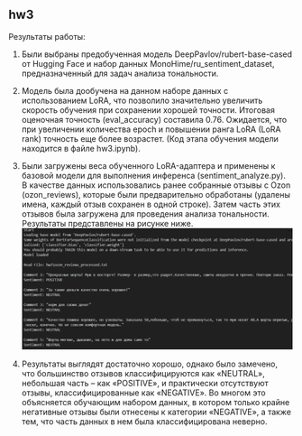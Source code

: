 ## hw3

Результаты работы: 

1. Были выбраны предобученная модель DeepPavlov/rubert-base-cased от Hugging Face и набор данных MonoHime/ru_sentiment_dataset, предназначенный для задач анализа тональности.
   
2. Модель была дообучена на данном наборе данных с использованием LoRA, что позволило значительно увеличить скорость обучения при сохранении хорошей точности. Итоговая оценочная точность (eval_accuracy) составила 0.76. Ожидается, что при увеличении количества epoch и повышении ранга LoRA (LoRA rank) точность еще более возрастет. (Код этапа обучения модели находится в файле hw3.ipynb).
   
3. Были загружены веса обученного LoRA-адаптера и применены к базовой модели для выполнения инференса (sentiment_analyze.py). В качестве данных использовались ранее собранные отзывы с Ozon (ozon_reviews), которые были предварительно обработаны (удалены имена, каждый отзыв сохранен в одной строке). Затем часть этих отзывов была загружена для проведения анализа тональности. Результаты представлены на рисунке ниже.
   ![pic1](results/pic.png)

4. Результаты выглядят достаточно хорошо, однако было замечено, что большинство отзывов классифицируются как «NEUTRAL», небольшая часть – как «POSITIVE», и практически отсутствуют отзывы, классифицированные как «NEGATIVE». Во многом это объясняется обучающим набором данных, в котором только крайне негативные отзывы были отнесены к категории «NEGATIVE», а также тем, что часть данных в нем была классифицирована неверно.
